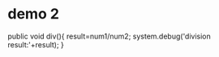 # demo 2

public void  div(){
        result=num1/num2;
        system.debug('division result:'+result);
    }